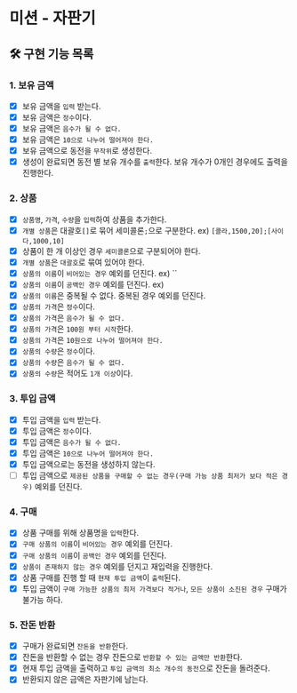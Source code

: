 # 미션 - 자판기

## 🛠 구현 기능 목록

### 1. 보유 금액
 * [x] 보유 금액을 `입력` 받는다.
 * [x] 보유 금액은 `정수`이다.
 * [x] 보유 금액은 `음수가 될 수 없다.`
 * [x] 보유 금액은 `10으로 나누어 떨어져야 한다.`
 * [x] 보유 금액으로 동전을 `무작위`로 생성한다.
 * [x] 생성이 완료되면 동전 별 보유 개수를 `출력`한다. 보유 개수가 0개인 경우에도 출력을 진행한다.

### 2. 상품
 * [x] `상품명`, `가격`, `수량`을 `입력`하여 상품을 추가한다.
 * [x] `개별 상품`은 대괄호`[]`로 묶어 세미콜론`;`으로 구분한다. ex) `[콜라,1500,20];[사이다,1000,10]`
 * [x] 상품이 한 개 이상인 경우 `세미콜론`으로 구분되어야 한다.
 * [x] `개별 상품`은 `대괄호`로 묶여 있어야 한다.
 * [x] `상품의 이름`이 `비어있는 경우` 예외를 던진다. ex) ``
 * [x] `상품의 이름`이 `공백인 경우` 예외를 던진다. ex) ` `
 * [x] `상품의 이름`은 중복될 수 없다. 중복된 경우 예외를 던진다.
 * [x] `상품의 가격`은 `정수`이다.
 * [x] `상품의 가격`은 `음수가 될 수 없다.`
 * [x] `상품의 가격`은 `100원 부터 시작`한다.
 * [x] `상품의 가격`은 `10원으로 나누어 떨어져야 한다.`
 * [x] `상품의 수량`은 `정수`이다.
 * [x] `상품의 수량`은 `음수가 될 수 없다.`
 * [x] `상품의 수량`은 적어도 `1개 이상`이다.

### 3. 투입 금액
 * [x] 투입 금액을 `입력` 받는다.
 * [x] 투입 금액은 `정수`이다.
 * [x] 투입 금액은 `음수가 될 수 없다.`
 * [x] 투입 금액은 `10으로 나누어 떨어져야 한다.`
 * [x] 투입 금액으로는 동전을 생성하지 않는다.
 * [ ] 투입 금액으로 `제공된 상품을 구매할 수 없는 경우(구매 가능 상품 최저가 보다 적은 경우)` 예외를 던진다.

### 4. 구매
 * [x] 상품 구매를 위해 상품명을 `입력`한다.
 * [x] `구매 상품의 이름`이 `비어있는 경우` 예외를 던진다.
 * [x] `구매 상품의 이름`이 `공백인 경우` 예외를 던진다.
 * [x] `상품이 존재하지 않는 경우` 예외를 던지고 재입력을 진행한다.
 * [x] 상품 구매를 진행 할 때 `현재 투입 금액`이 `출력`된다.
 * [x] 투입 금액이 `구매 가능한 상품의 최저 가격보다 적거나`, `모든 상품이 소진된 경우` 구매가 불가능 하다.

### 5. 잔돈 반환
 * [x] 구매가 완료되면 `잔돈을 반환`한다.
 * [x] 잔돈을 반환할 수 없는 경우 잔돈으로 `반환할 수 있는 금액만 반환`한다.
 * [x] 현재 투입 금액을 출력하고 `투입 금액의 최소 개수의 동전`으로 잔돈을 돌려준다.
 * [x] 반환되지 않은 금액은 자판기에 남는다.